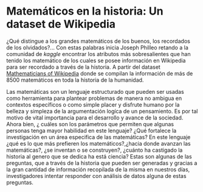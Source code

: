 # Matemáticos en la  historia: Un dataset de Wikipedia

¿Qué distingue a los grandes matemáticos de los buenos, los recordados de los olvidados?...
Con estas palabras inicia Joseph Philleo retando a la comunidad de *kaggle*  encontrar los atributos
más sobresalientes que han tenido los matemático de los cuales se posee información en Wikipedia para 
ser recordado a través de la historia. A partir del dataset [Mathematicians of Wikipedia](https://www.kaggle.com/joephilleo/mathematicians-on-wikipedia)
donde se compilan la información de más de 8500 matemáticos en toda la historia de la humanidad.

Las matemáticas son un lenguaje estructurado que pueden ser usadas como herramienta para plantear problemas de manera no 
ambigua en contextos específicos o como simple placer y disfrute humano por la belleza y simpleza de la argumentación logíca
de un pensamiento. Es por tal motivo de vital importancia para el desarrollo y avance de la sociedad. Ahora bien, ¿ cuáles son los parámetros que permiten
que algunas personas tenga mayor habilidad en este lenguaje? ¿Qué fortalece la investigación en un área especifica de las matemáticas? En este lenguaje ¿qué 
es lo que más prefieren los matemáticos?,¿hacia donde avanzan las matemáticas?, ¿se inventan o se construyen?, ¿cuánto ha castigado la historia al genero que
se dedica ha está ciencia? Estas son algunas de las preguntas, que a través de la historia que pueden ser generadas y gracias a la gran cantidad de información
recopilada de la misma en nuestros días, investigadores intentar responder con análisis de datos alguna de estas preguntas.
